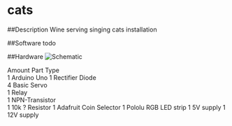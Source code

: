 cats
====
##Description
Wine serving singing cats installation

##Software
todo

##Hardware
![Schematic](https://raw.github.com/ChinosInternationalCC/cats/master/schematic/cats_bb.jpg "Schematic")

Amount 	Part Type 			
1 		Arduino Uno	
1 		Rectifier Diode 	
4 		Basic Servo 	
1 		Relay 	
1 		NPN-Transistor 	
1 		10k ? Resistor
1		Adafruit Coin Selector
1		Pololu RGB LED strip
1		5V supply
1		12V supply